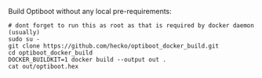 Build Optiboot without any local pre-requirements:

```
# dont forget to run this as root as that is required by docker daemon (usually)
sudo su -
git clone https://github.com/hecko/optiboot_docker_build.git
cd optiboot_docker_build
DOCKER_BUILDKIT=1 docker build --output out .
cat out/optiboot.hex
```
